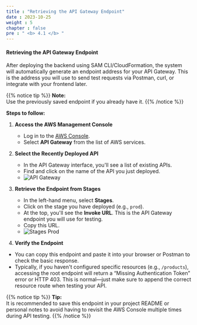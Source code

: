 ```yaml
---
title : "Retrieving the API Gateway Endpoint"
date : 2023-10-25
weight : 5
chapter : false
pre : " <b> 4.1 </b> "
---
```


#### Retrieving the API Gateway Endpoint

After deploying the backend using SAM CLI/CloudFormation, the system will automatically generate an endpoint address for your API Gateway. This is the address you will use to send test requests via Postman, curl, or integrate with your frontend later.

{{% notice tip %}}
**Note:**  
Use the previously saved endpoint if you already have it.
{{% /notice %}}

**Steps to follow:**

1. **Access the AWS Management Console**

   - Log in to the [AWS Console](https://console.aws.amazon.com/).
   - Select **API Gateway** from the list of AWS services.

2. **Select the Recently Deployed API**

   - In the API Gateway interface, you'll see a list of existing APIs.
   - Find and click on the name of the API you just deployed.
   - ![API Gateway](/images/api_sam_app.png)

3. **Retrieve the Endpoint from Stages**

   - In the left-hand menu, select **Stages**.
   - Click on the stage you have deployed (e.g., `prod`).
   - At the top, you'll see the **Invoke URL**. This is the API Gateway endpoint you will use for testing.
   - Copy this URL.
   - ![Stages Prod](/images/stages_prod.png)

4. **Verify the Endpoint**

- You can copy this endpoint and paste it into your browser or Postman to check the basic response.
- Typically, if you haven't configured specific resources (e.g., `/products`), accessing the root endpoint will return a “Missing Authentication Token” error or HTTP 403. This is normal—just make sure to append the correct resource route when testing your API.

{{% notice tip %}}
**Tip:**  
It is recommended to save this endpoint in your project README or personal notes to avoid having to revisit the AWS Console multiple times during API testing.
{{% /notice %}}

